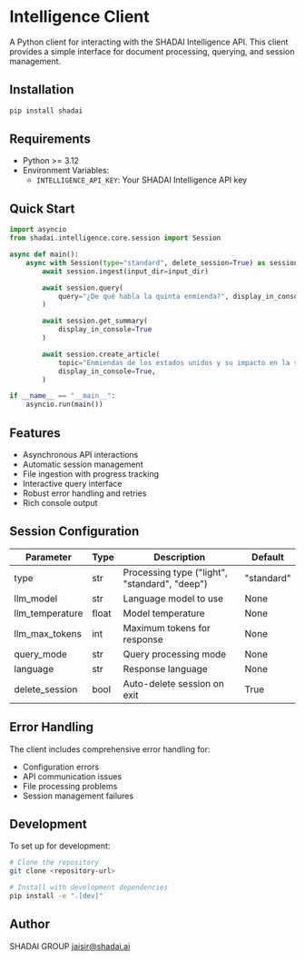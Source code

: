 # Intelligence Client

A Python client for interacting with the SHADAI Intelligence API. This client provides a simple interface for document processing, querying, and session management.

## Installation

```bash
pip install shadai
```

## Requirements

- Python >= 3.12
- Environment Variables:
  - `INTELLIGENCE_API_KEY`: Your SHADAI Intelligence API key

## Quick Start

```python
import asyncio
from shadai.intelligence.core.session import Session

async def main():
    async with Session(type="standard", delete_session=True) as session:
        await session.ingest(input_dir=input_dir)

        await session.query(
            query="¿De qué habla la quinta enmienda?", display_in_console=True
        )

        await session.get_summary(
            display_in_console=True
        )

        await session.create_article(
            topic="Enmiendas de los estados unidos y su impacto en la sociedad",
            display_in_console=True,
        )

if __name__ == "__main__":
    asyncio.run(main())
```

## Features

- Asynchronous API interactions
- Automatic session management
- File ingestion with progress tracking
- Interactive query interface
- Robust error handling and retries
- Rich console output

## Session Configuration

| Parameter | Type | Description | Default |
|-----------|------|-------------|---------|
| type | str | Processing type ("light", "standard", "deep") | "standard" |
| llm_model | str | Language model to use | None |
| llm_temperature | float | Model temperature | None |
| llm_max_tokens | int | Maximum tokens for response | None |
| query_mode | str | Query processing mode | None |
| language | str | Response language | None |
| delete_session | bool | Auto-delete session on exit | True |

## Error Handling

The client includes comprehensive error handling for:
- Configuration errors
- API communication issues
- File processing problems
- Session management failures

## Development

To set up for development:

```bash
# Clone the repository
git clone <repository-url>

# Install with development dependencies
pip install -e ".[dev]"
```

## Author

SHADAI GROUP <jaisir@shadai.ai>
